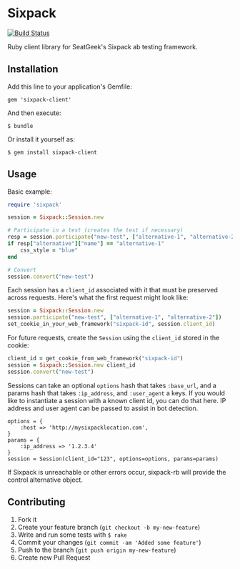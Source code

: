 # Sixpack

[![Build Status](https://travis-ci.org/seatgeek/sixpack-rb.svg?branch=master)](https://travis-ci.org/seatgeek/sixpack-rb)

Ruby client library for SeatGeek's Sixpack ab testing framework.

## Installation

Add this line to your application's Gemfile:

    gem 'sixpack-client'

And then execute:

    $ bundle

Or install it yourself as:

    $ gem install sixpack-client

## Usage

Basic example:

```ruby
require 'sixpack'

session = Sixpack::Session.new

# Participate in a test (creates the test if necessary)
resp = session.participate("new-test", ["alternative-1", "alternative-2"])
if resp["alternative"]["name"] == "alternative-1"
    css_style = "blue"
end

# Convert
session.convert("new-test")
```

Each session has a `client_id` associated with it that must be preserved across requests. Here's what the first request might look like:

```ruby
session = Sixpack::Session.new
session.participate("new-test", ["alternative-1", "alternative-2"])
set_cookie_in_your_web_framework("sixpack-id", session.client_id)
```

For future requests, create the `Session` using the `client_id` stored in the cookie:

```ruby
client_id = get_cookie_from_web_framework("sixpack-id")
session = Sixpack::Session.new client_id
session.convert("new-test")
```

Sessions can take an optional `options` hash that takes `:base_url`, and a params hash that takes `:ip_address`, and `:user_agent` a keys. If you would like to instantiate a session with a known client id, you can do that here. IP address and user agent can be passed to assist in bot detection.

    options = {
        :host => 'http://mysixpacklocation.com',
    }
    params = {
        :ip_address => '1.2.3.4'
    }
    session = Session(client_id="123", options=options, params=params)

If Sixpack is unreachable or other errors occur, sixpack-rb will provide the control alternative object.


## Contributing

1. Fork it
2. Create your feature branch (`git checkout -b my-new-feature`)
3. Write and run some tests with `$ rake`
4. Commit your changes (`git commit -am 'Added some feature'`)
5. Push to the branch (`git push origin my-new-feature`)
6. Create new Pull Request
